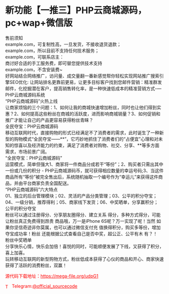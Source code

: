 # 新功能【一推三】PHP云商城源码，pc+wap+微信版

售前须知<br>example.com，可复制性高，一旦发货，不接收退货退款；<br>example.com，所以目前不支持任何技术服务；<br>example.com，可联系店主：<br>商讨好合适的手工服务费，即可替您提供技术支持<br>example.com，不含安装费~<br>好网站结合网络推广，访问量、成交量翻一番新感觉帮你轻松实现网站推广搜索引擎SEO优化: 让网站排名更靠前更易，让更多目标客户找到您邮件营销：精准群发邮件，化挖掘潜在客户，提高销售转化率，是一种快速低成本的精准营销方式-—PHP云商城源码系统<br>“PHP云商城源码”火热上线<br>让商家烦恼的三个问题：1、如何让我的商城快速增加粉丝，同时也让他们得到实惠？2、如何提高这些粉丝在商城的活跃度，进而影响商城销量？3、如何促销和推广才能让自己的产品更容易获得粉丝青睐？<br>全民夺宝：PHP云商城源码<br>移动互联网时代，直接购物的形式已经满足不了消费者的需求，此时诞生了一种新型的购物模式“全民夺宝——**”，它巧妙地抓住了消费者们的“占便宜”心理和对未知的惊喜以及经济能力的约束，满足了消费者对购物、社交、分享、**等多方面需求，市场前景广阔。<br>“全民夺宝：PHP云商城源码”<br>运营模式，简单但强大1、商家将一件商品分成若干“等份”；2、购买者只需出其中一份或几份的积分 - PHP云商城源码币，就可获得相应数量的幸运号码;3、当这件商品所有“等份”被完全售出后，系统随机抽取一个编号作为“幸运儿”来获得这件商品，并由平台商家负责全国配送。<br>“PHP云商城源码”六大特点<br>01、独立的后台管理模块；02、灵活的产品分类管理；03、公平的积分夺宝；04、一级分销，推荐得利；05、商家线下发货；06、中奖晒单，分享赢积分；<br>公平的积分夺宝<br>粉丝可以通过注册得分、分享朋友圈得分、建立关系 得分，多种方式得分，可能让粉丝真正免费得到昂贵 商品哦，万一是iPhone 6S呢？万一实现了呢！当然 如果你坚信奇迹非你莫属，也可以通过微信支付充 值换得积分，购买多等份，增加夺宝成功率！粉丝 还能根据公式查看自己是否中奖，超公正、公平有木 有？！<br>粉丝中奖晒单<br>分享快乐心情，快乐会加倍！喜悦的同时，可能顺便发展了下线，又获得了积分，喜上加喜。<br>玩转移动互联网的新型购物方式，粉丝低成本获得了心仪的商品和开心、商家快速获得了活跃的消费粉丝，双赢！<br>


<p style="color: red;">源代码下载地址：<a href="https://mega-file.org/udpG1" style="color: red;">https://mega-file.org/udpG1</a></p><p style="color: red;"><img src="https://cdn-icons-png.flaticon.com/512/2111/2111646.png" alt="Telegram Icon" style="width: 16px; vertical-align: middle; margin-right: 5px;">Telegram:<a href="https://t.me/official_sourcecode" style="color: red;">@official_sourcecode</a></p>